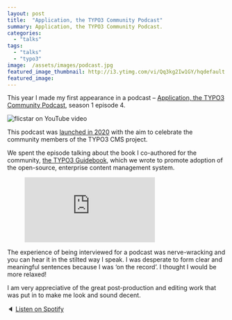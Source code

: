 ```yaml
---
layout: post
title:  "Application, the TYPO3 Community Podcast"
summary: Application, the TYPO3 Community Podcast.
categories: 
  - "talks"
tags: 
  - "talks"
  - "typo3"
image:  /assets/images/podcast.jpg
featured_image_thumbnail: http://i3.ytimg.com/vi/Qq3kg2Iw1GY/hqdefault.jpg
featured_image: 
---
```


This year I made my first appearance in a podcast – [Application, the TYPO3 Community Podcast](https://typo3.org/article/meet-felicity-brand-typo3-guidebook-author-australia-application-podcast-s1e4), season 1 episode 4.

![flicstar on YouTube video](http://i3.ytimg.com/vi/X0Q4vCgftGU/hqdefault.jpg "Still of podcast video")

This podcast was [launched in 2020](https://typo3.org/article/meet-application-the-typo3-community-podcast) with the aim to celebrate the community members of the TYPO3 CMS project. 

We spent the episode talking about the book I co-authored for the community, [the TYPO3 Guidebook](https://www.apress.com/gp/book/9781484265246), which we wrote to promote adoption of the open-source, enterprise content management system.

<!-- blank line -->
<figure class="video_container">
  <iframe src="https://www.youtube.com/embed/Qq3kg2Iw1GY" frameborder="0" allowfullscreen="true"> </iframe>
</figure>
<!-- blank line -->

The experience of being interviewed for a podcast was nerve-wracking and you can hear it in the stilted way I speak. I was desperate to form clear and meaningful sentences because I was ‘on the record’. I thought I would be more relaxed!

I am very appreciative of the great post-production and editing work that was put in to make me look and sound decent.

🔈 [Listen on Spotify](https://open.spotify.com/show/5d2143rsiK1p6ulMGi0wFE)
